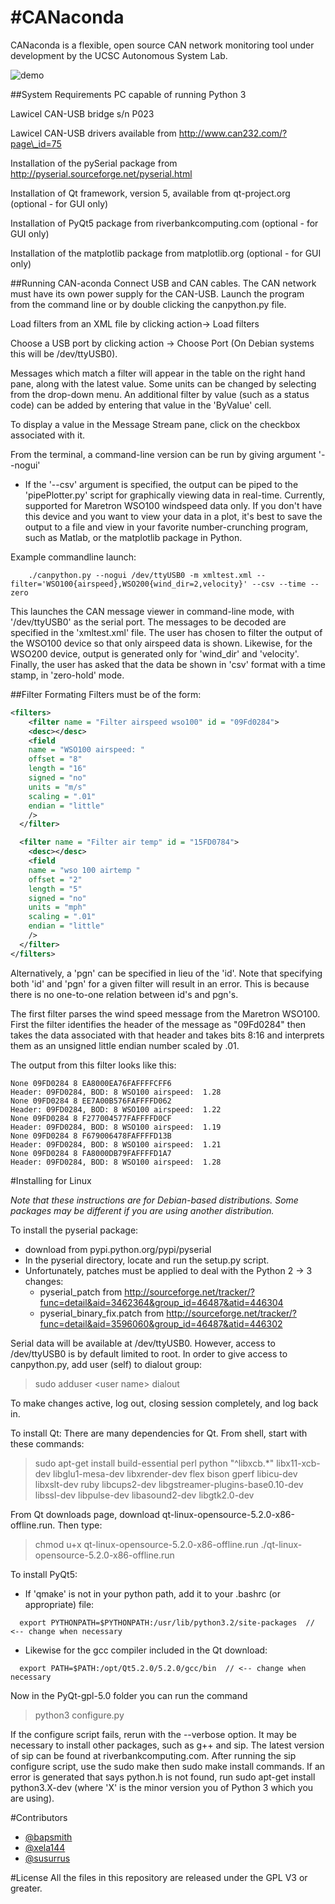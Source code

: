 #**CANaconda**
==========
CANaconda is a flexible, open source CAN network monitoring tool under development by the UCSC Autonomous System Lab.

![demo](http://i39.tinypic.com/2gxebg4.jpg)


##System Requirements
PC capable of running Python 3

Lawicel CAN-USB bridge s/n P023

Lawicel CAN-USB drivers available from http://www.can232.com/?page\_id=75

Installation of the pySerial package from http://pyserial.sourceforge.net/pyserial.html

Installation of Qt framework, version 5, available from qt-project.org (optional - for GUI only)

Installation of PyQt5 package from riverbankcomputing.com (optional - for GUI only)

Installation of the matplotlib package from matplotlib.org (optional - for GUI only)

##Running CAN-aconda
Connect USB and CAN cables. The CAN network must have its own power supply for the CAN-USB. Launch the program from the command line or by double clicking the canpython.py file.

Load filters from an XML file by clicking action-> Load filters

Choose a USB port by clicking action -> Choose Port (On Debian systems this will be /dev/ttyUSB0).

Messages which match a filter will appear in the table on the right hand pane, along with the latest value. Some units can be changed by selecting from the drop-down menu. An additional filter by value (such as a status code) can be added by entering that value in the 'ByValue' cell.

To display a value in the Message Stream pane, click on the checkbox associated with it.

From the terminal, a command-line version can be run by giving argument '--nogui'

* If the '--csv' argument is specified, the output can be piped to the 'pipePlotter.py' script for graphically viewing data in real-time. Currently, supported for Maretron WSO100 windspeed data only. If you don't have this device and you want to view your data in a plot, it's best to save the output to a file and view in your favorite number-crunching program, such as Matlab, or the matplotlib package in Python.

Example commandline launch:
```
    ./canpython.py --nogui /dev/ttyUSB0 -m xmltest.xml --filter='WSO100{airspeed},WSO200{wind_dir=2,velocity}' --csv --time --zero
```

  This launches the CAN message viewer in command-line mode, with '/dev/ttyUSB0' as the serial port. The messages to be decoded are specified in the 'xmltest.xml' file. The user has chosen to filter the output of the WSO100 device so that only airspeed data is shown. Likewise, for the WSO200 device, output is generated only for 'wind\_dir' and 'velocity'. Finally, the user has asked that the data be shown in 'csv' format with a time stamp, in 'zero-hold' mode.


##Filter Formating
Filters must be of the form:

```xml
<filters>
    <filter name = "Filter airspeed wso100" id = "09Fd0284">
    <desc></desc>
    <field
    name = "WSO100 airspeed: "
    offset = "8"
    length = "16"
    signed = "no"
    units = "m/s"
    scaling = ".01"
    endian = "little"
    />
  </filter>

  <filter name = "Filter air temp" id = "15FD0784">
    <desc></desc>
    <field
    name = "wso 100 airtemp "
    offset = "2"
    length = "5"
    signed = "no"
    units = "mph"
    scaling = ".01"
    endian = "little"
    />
  </filter>
</filters>
```
Alternatively, a 'pgn' can be specified in lieu of the 'id'. Note that specifying both 'id' and 'pgn' for a given filter will result in an error. This is because there is no one-to-one relation between id's and pgn's.


The first filter parses the wind speed message from the Maretron WSO100. First the filter identifies the header of the message as "09Fd0284"
then takes the data associated with that header and takes bits 8:16 and interprets them as an unsigned little endian number scaled by .01.

The output from this filter looks like this:

    None 09FD0284 8 EA8000EA76FAFFFFCFF6
    Header: 09FD0284, BOD: 8 WSO100 airspeed:  1.28
    None 09FD0284 8 EE7A00B576FAFFFFD062
    Header: 09FD0284, BOD: 8 WSO100 airspeed:  1.22
    None 09FD0284 8 F277004577FAFFFFD0CF
    Header: 09FD0284, BOD: 8 WSO100 airspeed:  1.19
    None 09FD0284 8 F679006478FAFFFFD13B
    Header: 09FD0284, BOD: 8 WSO100 airspeed:  1.21
    None 09FD0284 8 FA8000DB79FAFFFFD1A7
    Header: 09FD0284, BOD: 8 WSO100 airspeed:  1.28

#Installing for Linux


_Note that these instructions are for Debian-based distributions. Some packages may be different if you are using another distribution._

To install the pyserial package:
 * download from pypi.python.org/pypi/pyserial
 * In the pyserial directory, locate and run the setup.py script.
 * Unfortunately, patches must be applied to deal with the Python 2 -> 3 changes:
   * pyserial_patch from http://sourceforge.net/tracker/?func=detail&aid=3462364&group_id=46487&atid=446304
   * pyserial_binary_fix.patch from http://sourceforge.net/tracker/?func=detail&aid=3596060&group_id=46487&atid=446302
     

Serial data will be available at /dev/ttyUSB0. However, access to /dev/ttyUSB0 is by default limited to root. In order to give access to canpython.py, add user (self) to dialout group:

> sudo adduser \<user name\> dialout

To make changes active, log out, closing session completely, and log back in.

To install Qt: 
There are many dependencies for Qt. From shell, start with these commands:

> sudo apt-get install build-essential perl python "^libxcb.*" libx11-xcb-dev libglu1-mesa-dev libxrender-dev flex bison gperf libicu-dev libxslt-dev ruby libcups2-dev libgstreamer-plugins-base0.10-dev libssl-dev libpulse-dev libasound2-dev libgtk2.0-dev

From Qt downloads page, download qt-linux-opensource-5.2.0-x86-offline.run. Then type:
> chmod u+x qt-linux-opensource-5.2.0-x86-offline.run
> ./qt-linux-opensource-5.2.0-x86-offline.run 


To install PyQt5:
 * If 'qmake' is not in your python path, add it to your .bashrc (or appropriate) file:
 
```
  export PYTHONPATH=$PYTHONPATH:/usr/lib/python3.2/site-packages  // <-- change when necessary
```
 * Likewise for the gcc compiler included in the Qt download:

```
  export PATH=$PATH:/opt/Qt5.2.0/5.2.0/gcc/bin  // <-- change when necessary
```

Now in the PyQt-gpl-5.0 folder you can run the command

> python3 configure.py

If the configure script fails, rerun with the --verbose option. It may be necessary to install other packages, such as g++ and sip. The latest version of sip can be found at riverbankcomputing.com. After running the sip configure script, use the sudo make then sudo make install commands. If an error is generated that says python.h is not found, run sudo apt-get install python3.X-dev (where 'X' is the minor version you of Python 3 which you are using). 



#Contributors

* [@bapsmith](http://github.com/bapsmith)
* [@xela144](http://github.com/xela144)
* [@susurrus](http://github.com/Susurrus)


#License
All the files in this repository are released under the GPL V3 or greater.
